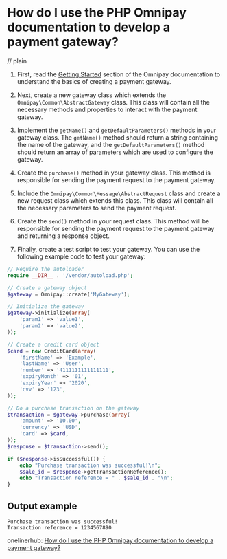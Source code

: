 # How do I use the PHP Omnipay documentation to develop a payment gateway?
// plain

1. First, read the [Getting Started](https://omnipay.thephpleague.com/getting-started/) section of the Omnipay documentation to understand the basics of creating a payment gateway.

2. Next, create a new gateway class which extends the `Omnipay\Common\AbstractGateway` class. This class will contain all the necessary methods and properties to interact with the payment gateway.

3. Implement the `getName()` and `getDefaultParameters()` methods in your gateway class. The `getName()` method should return a string containing the name of the gateway, and the `getDefaultParameters()` method should return an array of parameters which are used to configure the gateway.

4. Create the `purchase()` method in your gateway class. This method is responsible for sending the payment request to the payment gateway.

5. Include the `Omnipay\Common\Message\AbstractRequest` class and create a new request class which extends this class. This class will contain all the necessary parameters to send the payment request.

6. Create the `send()` method in your request class. This method will be responsible for sending the payment request to the payment gateway and returning a response object.

7. Finally, create a test script to test your gateway. You can use the following example code to test your gateway:
```php
// Require the autoloader
require __DIR__ . '/vendor/autoload.php';

// Create a gateway object
$gateway = Omnipay::create('MyGateway');

// Initialize the gateway
$gateway->initialize(array(
    'param1' => 'value1',
    'param2' => 'value2',
));

// Create a credit card object
$card = new CreditCard(array(
    'firstName' => 'Example',
    'lastName' => 'User',
    'number' => '4111111111111111',
    'expiryMonth' => '01',
    'expiryYear' => '2020',
    'cvv' => '123',
));

// Do a purchase transaction on the gateway
$transaction = $gateway->purchase(array(
    'amount' => '10.00',
    'currency' => 'USD',
    'card' => $card,
));
$response = $transaction->send();

if ($response->isSuccessful()) {
    echo "Purchase transaction was successful!\n";
    $sale_id = $response->getTransactionReference();
    echo "Transaction reference = " . $sale_id . "\n";
}
```
## Output example

```
Purchase transaction was successful!
Transaction reference = 1234567890
```

onelinerhub: [How do I use the PHP Omnipay documentation to develop a payment gateway?](https://onelinerhub.com/php-omnipay/how-do-i-use-the-php-omnipay-documentation-to-develop-a-payment-gateway)